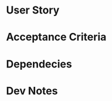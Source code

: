 <!--- Provide a general summary of the issue in the Title above -->
<!--- DELETE ALL COMMENTS BEFORE CREATING ISSUE -->

# User Story

<!-- Write a description of what the user should see and experience based on THIS ticket -->

# Acceptance Criteria

<!-- The Acceptance Criteria of a User Story consists of a set of Test Scenarios that are to be met to confirm that the software is working as expected. The Acceptance Criteria illustrates the scope of the individual ticket and expectations from the team and client. -->

<!-- The Acceptance Criteria is applicable to specific User Story. Acceptance Criteria of each User Story will be different based on the requirements of that User Story. -->

<!-- EXAMPLE -->
<!-- WHEN the user visits any page -->
<!-- THEN I should see a Bootstrap NavBar -->
<!-- AND there should be links to the other pages -->
<!-- AND the current page should be In Bold -->

# Dependecies

<!-- List out all of the dev work that needs to be completed for this ticket and what other tickets are impacted or blocking this ticket's start/finish -->

# Dev Notes

<!-- List out all of the dev work that needs to be completed for this ticket and what other tickets are impacted or blocking this ticket's start/finish -->
